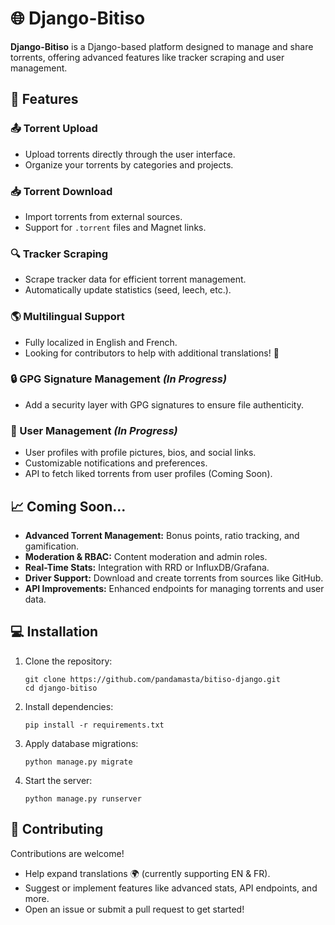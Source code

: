 # 🌐 Django-Bitiso

**Django-Bitiso** is a Django-based platform designed to manage and share torrents, offering advanced features like tracker scraping and user management.

## 🚀 Features

### 📤 Torrent Upload
- Upload torrents directly through the user interface.
- Organize your torrents by categories and projects.

### 📥 Torrent Download
- Import torrents from external sources.
- Support for `.torrent` files and Magnet links.

### 🔍 Tracker Scraping
- Scrape tracker data for efficient torrent management.
- Automatically update statistics (seed, leech, etc.).

### 🌎 Multilingual Support
- Fully localized in English and French.
- Looking for contributors to help with additional translations! 🌟

### 🔒 GPG Signature Management *(In Progress)*
- Add a security layer with GPG signatures to ensure file authenticity.

### 👥 User Management *(In Progress)*
- User profiles with profile pictures, bios, and social links.
- Customizable notifications and preferences.
- API to fetch liked torrents from user profiles (Coming Soon).

## 📈 Coming Soon...
- **Advanced Torrent Management:** Bonus points, ratio tracking, and gamification.
- **Moderation & RBAC:** Content moderation and admin roles.
- **Real-Time Stats:** Integration with RRD or InfluxDB/Grafana.
- **Driver Support:** Download and create torrents from sources like GitHub.
- **API Improvements:** Enhanced endpoints for managing torrents and user data.

## 💻 Installation

1. Clone the repository:
   ```
   git clone https://github.com/pandamasta/bitiso-django.git
   cd django-bitiso
   ```
2. Install dependencies:
   ```
   pip install -r requirements.txt
   ```
3. Apply database migrations:
   ```
   python manage.py migrate
   ```
4. Start the server:
   ```
   python manage.py runserver
   ```

## 🌟 Contributing

Contributions are welcome!
- Help expand translations 🌍 (currently supporting EN & FR).
- Suggest or implement features like advanced stats, API endpoints, and more.
- Open an issue or submit a pull request to get started!

